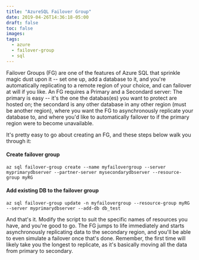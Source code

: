```yaml
---
title: "AzureSQL Failover Group"
date: 2019-04-26T14:36:18-05:00
draft: false
toc: false
images:
tags:
  - azure
  - failover-group
  - sql
---
```


Failover Groups (FG) are one of the features of Azure SQL that sprinkle magic dust upon it -- set one up, add a database to it, and you're automatically replicating to a remote region of your choice, and can failover at will if you like. An FG requires a Primary and a Secondard server: The primary is easy -- it's the one the databas(es) you want to protect are hosted on; the secondard is any other database in any other region (must be another region), where you want the FG to asynchronously replicate your database to, and where you'd like to automatically failover to if the primary region were to become unavailable.

It's pretty easy to go about creating an FG, and these steps below walk you through it:
 
#### Create failover group
`az sql failover-group create --name myfailovergroup --server myprimarydbserver --partner-server mysecondarydbserver --resource-group myRG`

#### Add existing DB to the failover group
`az sql failover-group update -n myfailovergroup --resource-group myRG --server myprimarydbserver --add-db db_test`
 
And that's it. Modify the script to suit the specific names of resources you have, and you're good to go. The FG jumps to life immediately and starts asynchronously replicating data to the secondary region, and you'll be able to even simulate a failover once that's done. Remember, the first time will likely take you the longest to replicate, as it's basically moving all the data from primary to secondary.